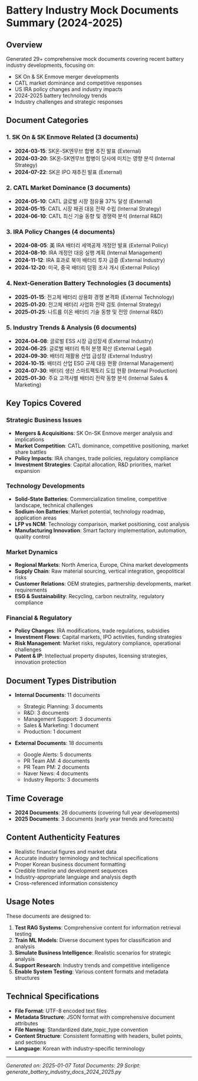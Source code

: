 # Battery Industry Mock Documents Summary (2024-2025)

## Overview
Generated 29+ comprehensive mock documents covering recent battery industry developments, focusing on:
- SK On & SK Enmove merger developments
- CATL market dominance and competitive responses
- US IRA policy changes and industry impacts
- 2024-2025 battery technology trends
- Industry challenges and strategic responses

## Document Categories

### 1. SK On & SK Enmove Related (3 documents)
- **2024-03-15**: SK온-SK엔무브 합병 추진 발표 (External)
- **2024-03-20**: SK온-SK엔무브 합병이 당사에 미치는 영향 분석 (Internal Strategy)
- **2024-07-22**: SK온 IPO 재추진 발표 (External)

### 2. CATL Market Dominance (3 documents)
- **2024-05-10**: CATL 글로벌 시장 점유율 37% 달성 (External)
- **2024-05-15**: CATL 시장 패권 대응 전략 수립 (Internal Strategy)
- **2024-06-10**: CATL 최신 기술 동향 및 경쟁력 분석 (Internal R&D)

### 3. IRA Policy Changes (4 documents)
- **2024-08-05**: 美 IRA 배터리 세액공제 개정안 발표 (External Policy)
- **2024-08-10**: IRA 개정안 대응 실행 계획 (Internal Management)
- **2024-11-12**: IRA 효과로 북미 배터리 투자 급증 (External Industry)
- **2024-12-20**: 미국, 중국 배터리 덤핑 조사 개시 (External Policy)

### 4. Next-Generation Battery Technologies (3 documents)
- **2025-01-15**: 전고체 배터리 상용화 경쟁 본격화 (External Technology)
- **2025-01-20**: 전고체 배터리 사업화 전략 검토 (Internal Strategy)
- **2025-01-25**: 나트륨 이온 배터리 기술 동향 및 전망 (Internal R&D)

### 5. Industry Trends & Analysis (6 documents)
- **2024-04-08**: 글로벌 ESS 시장 급성장세 (External Industry)
- **2024-06-25**: 글로벌 배터리 특허 분쟁 확산 (External Legal)
- **2024-09-30**: 배터리 재활용 산업 급성장 (External Industry)
- **2024-10-15**: 배터리 산업 ESG 규제 대응 현황 (Internal Management)
- **2024-07-30**: 배터리 생산 스마트팩토리 도입 현황 (Internal Production)
- **2025-01-30**: 주요 고객사별 배터리 전략 동향 분석 (Internal Sales & Marketing)

## Key Topics Covered

### Strategic Business Issues
- **Mergers & Acquisitions**: SK On-SK Enmove merger analysis and implications
- **Market Competition**: CATL dominance, competitive positioning, market share battles
- **Policy Impacts**: IRA changes, trade policies, regulatory compliance
- **Investment Strategies**: Capital allocation, R&D priorities, market expansion

### Technology Developments
- **Solid-State Batteries**: Commercialization timeline, competitive landscape, technical challenges
- **Sodium-Ion Batteries**: Market potential, technology roadmap, application areas
- **LFP vs NCM**: Technology comparison, market positioning, cost analysis
- **Manufacturing Innovation**: Smart factory implementation, automation, quality control

### Market Dynamics
- **Regional Markets**: North America, Europe, China market developments
- **Supply Chain**: Raw material sourcing, vertical integration, geopolitical risks
- **Customer Relations**: OEM strategies, partnership developments, market requirements
- **ESG & Sustainability**: Recycling, carbon neutrality, regulatory compliance

### Financial & Regulatory
- **Policy Changes**: IRA modifications, trade regulations, subsidies
- **Investment Flows**: Capital markets, IPO activities, funding strategies
- **Risk Management**: Market risks, regulatory compliance, operational challenges
- **Patent & IP**: Intellectual property disputes, licensing strategies, innovation protection

## Document Types Distribution
- **Internal Documents**: 11 documents
  - Strategic Planning: 3 documents
  - R&D: 3 documents
  - Management Support: 3 documents
  - Sales & Marketing: 1 document
  - Production: 1 document

- **External Documents**: 18 documents
  - Google Alerts: 5 documents
  - PR Team AM: 4 documents
  - PR Team PM: 2 documents
  - Naver News: 4 documents
  - Industry Reports: 3 documents

## Time Coverage
- **2024 Documents**: 26 documents (covering full year developments)
- **2025 Documents**: 3 documents (early year trends and forecasts)

## Content Authenticity Features
- Realistic financial figures and market data
- Accurate industry terminology and technical specifications
- Proper Korean business document formatting
- Credible timeline and development sequences
- Industry-appropriate language and analysis depth
- Cross-referenced information consistency

## Usage Notes
These documents are designed to:
1. **Test RAG Systems**: Comprehensive content for information retrieval testing
2. **Train ML Models**: Diverse document types for classification and analysis
3. **Simulate Business Intelligence**: Realistic scenarios for strategic analysis
4. **Support Research**: Industry trends and competitive intelligence
5. **Enable System Testing**: Various content formats and metadata structures

## Technical Specifications
- **File Format**: UTF-8 encoded text files
- **Metadata Structure**: JSON format with comprehensive document attributes
- **File Naming**: Standardized date_topic_type convention
- **Content Structure**: Consistent formatting with headers, bullet points, and sections
- **Language**: Korean with industry-specific terminology

---
*Generated on: 2025-01-07*
*Total Documents: 29*
*Script: generate_battery_industry_docs_2024_2025.py*